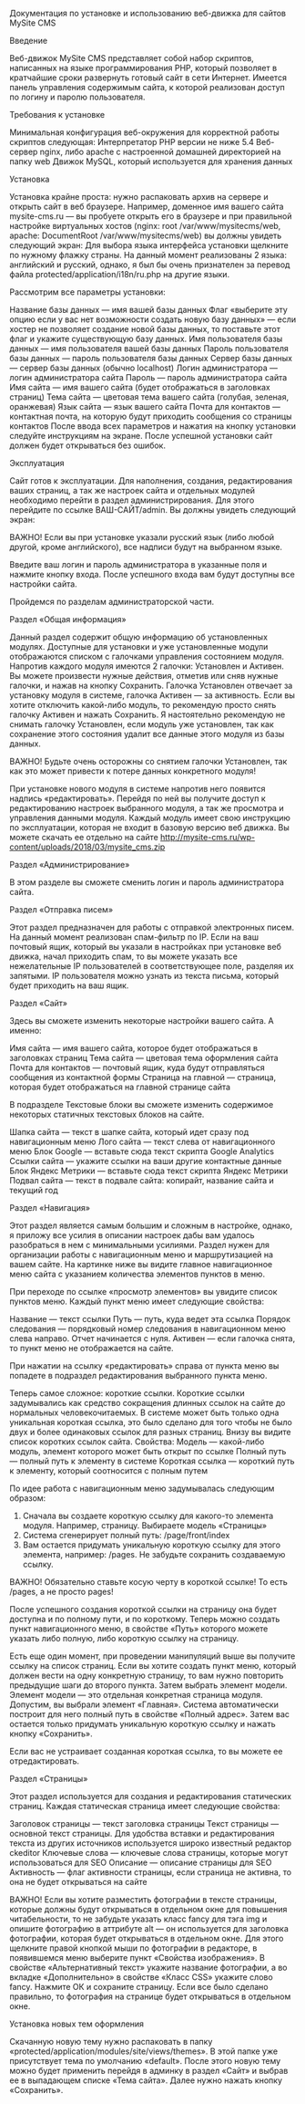 Документация по установке и использованию веб-движка для сайтов MySite CMS

Введение

Веб-движок MySite CMS представляет собой набор скриптов, написанных на языке программирования PHP, который позволяет в кратчайшие сроки развернуть готовый сайт в сети Интернет. Имеется панель управления содержимым сайта, к которой реализован доступ по логину и паролю пользователя.

Требования к установке

Минимальная конфигурация веб-окружения  для корректной работы скриптов следующая:
Интерпретатор PHP версии не ниже 5.4
Веб-сервер nginx, либо apache с настроенной домашней директорией на папку web
Движок MySQL, который используется для хранения данных

Установка

Установка крайне проста: нужно распаковать архив на сервере и открыть сайт в веб браузере.
Например, доменное имя вашего сайта mysite-cms.ru — вы пробуете открыть его в браузере и при правильной настройке виртуальных хостов (nginx: root /var/www/mysitecms/web, apache: DocumentRoot /var/www/mysitecms/web) вы должны увидеть следующий экран:
Для выбора языка интерфейса установки щелкните по нужному флажку страны. На данный момент реализованы 2 языка: английский и русский, однако, я был бы очень признателен за перевод файла protected/application/i18n/ru.php на другие языки.

Рассмотрим все параметры установки:

Название базы данных — имя вашей базы данных
Флаг «выберите эту опцию если у вас нет возможности создать новую базу данных» — если хостер не позволяет создание новой базы данных, то поставьте этот флаг и укажите существующую базу данных.
Имя пользователя базы данных — имя пользователя вашей базы данных
Пароль пользователя базы данных	— пароль пользователя базы данных
Сервер базы данных — сервер базы данных (обычно localhost)
Логин администратора — логин администратора сайта
Пароль — пароль администратора сайта
Имя сайта — имя вашего сайта (будет отображаться в заголовках страниц)
Тема сайта — цветовая тема вашего сайта (голубая, зеленая, оранжевая)
Язык сайта — язык вашего сайта
Почта для контактов — контактная почта, на которую будут приходить сообщения со страницы контактов
После ввода всех параметров и нажатия на кнопку установки следуйте инструкциям на экране. После успешной установки сайт должен будет открываться без ошибок.

Эксплуатация

Сайт готов к эксплуатации. Для наполнения, создания, редактирования ваших страниц, а так же настроек сайта и отдельных модулей необходимо перейти в раздел администрирования. Для этого перейдите по ссылке ВАШ-САЙТ/admin. Вы должны увидеть следующий экран:

ВАЖНО! 
Если вы при установке указали русский язык (либо любой другой, кроме английского), все надписи будут на выбранном языке.

Введите ваш логин и пароль администратора в указанные поля и нажмите кнопку входа. После успешного входа вам будут доступны все настройки сайта.

Пройдемся по разделам администраторской части.

Раздел «Общая информация»

Данный раздел содержит общую информацию об установленных модулях. Доступные для установки и уже установленные модули отображаются списком с галочками управления состоянием модуля. Напротив каждого модуля имеются 2 галочки: Установлен и Активен. Вы можете произвести нужные действия, отметив или сняв нужные галочки, и нажав на кнопку Сохранить. Галочка Установлен отвечает за установку модуля в системе, галочка Активен — за активность. Если вы хотите отключить какой-либо модуль, то рекомендую просто снять галочку Активен и нажать Сохранить. Я настоятельно рекомендую не снимать галочку Установлен, если модуль уже установлен, так как сохранение этого состояния удалит все данные этого модуля из базы данных. 

ВАЖНО! 
Будьте очень осторожны со снятием галочки Установлен, так как это может привести к потере данных конкретного модуля!

При установке нового модуля в системе напротив него появится надпись «редактировать». Перейдя по ней вы получите доступ к редактированию настроек выбранного модуля, а так же просмотра и управления данными модуля. Каждый модуль имеет свою инструкцию по эксплуатации, которая не входит в базовую версию веб движка. Вы можете скачать ее отдельно на сайте http://mysite-cms.ru/wp-content/uploads/2018/03/mysite_cms.zip

Раздел «Администрирование»

В этом разделе вы сможете сменить логин и пароль администратора сайта.

Раздел «Отправка писем»

Этот раздел предназначен для работы с отправкой электронных писем. На данный момент реализован спам-фильтр по IP. Если на ваш почтовый ящик, который вы указали в настройках при установке веб движка, начал приходить спам, то вы можете указать все нежелательные IP пользователей в соответствующее поле, разделяя их запятыми. IP пользователя можно узнать из текста письма, который будет приходить на ваш ящик.

Раздел «Сайт»

Здесь вы сможете изменить некоторые настройки вашего сайта. А именно:

Имя сайта — имя вашего сайта, которое будет отображаться в заголовках страниц
Тема сайта — цветовая тема оформления сайта
Почта для контактов — почтовый ящик, куда будут отправляться сообщения из контактной формы
Страница на главной — страница, которая будет отображаться на главной странице сайта

В подразделе Текстовые блоки вы сможете изменить содержимое некоторых статичных текстовых блоков на сайте.

Шапка сайта — текст в шапке сайта, который идет сразу под навигационным меню
Лого сайта — текст слева от навигационного меню
Блок Google — вставьте сюда текст скрипта Google Analytics
Ссылки сайта — укажите ссылки на ваши другие контактные данные
Блок Яндекс Метрики — вставьте сюда текст скрипта Яндекс Метрики
Подвал сайта — текст в подвале сайта: копирайт, название сайта и текущий год

Раздел «Навигация»

Этот раздел является самым большим и сложным в настройке, однако, я приложу все усилия в описании настроек дабы вам удалось разобраться в нем с минимальными усилиями.
Раздел нужен для организации работы с навигационным меню и маршрутизацией на вашем сайте. На картинке ниже вы видите главное навигационное меню сайта с указанием количества элементов пунктов в меню.

При переходе по ссылке «просмотр элементов» вы увидите список пунктов меню. Каждый пункт меню имеет следующие свойства:

Название — текст ссылки
Путь — путь, куда ведет эта ссылка
Порядок следования — порядковый номер следования в навигационном меню слева направо. Отчет начинается с нуля.
Активен — если галочка снята, то пункт меню не отображается на сайте.

При нажатии на ссылку «редактировать» справа от пункта меню вы попадете в подраздел редактирования выбранного пункта меню.

Теперь самое сложное: короткие ссылки. Короткие ссылки задумывались как средство сокращения длинных ссылок на сайте до нормальных человекочитаемых. В системе может быть только одна уникальная короткая ссылка, это было сделано для того чтобы не было двух и более одинаковых ссылок для разных страниц. Внизу вы видите список коротких ссылок сайта.
Свойства:
Модель — какой-либо модуль, элемент которого может быть открыт по ссылке
Полный путь — полный путь к элементу в системе
Короткая ссылка — короткий путь к элементу, который соотносится с полным путем

По идее работа с навигационным меню задумывалась следующим образом:

1. Сначала вы создаете короткую ссылку для какого-то элемента модуля. Например, страницу. Выбираете модель «Страницы»
2. Система сгенерирует полный путь: /page/front/index
3. Вам остается придумать уникальную короткую ссылку для этого элемента, например: /pages. Не забудьте сохранить создаваемую ссылку.

ВАЖНО! 
Обязательно ставьте косую черту в короткой ссылке! То есть /pages, а не просто pages!

После успешного создания короткой ссылки на страницу она будет доступна и по полному пути, и по короткому. Теперь можно создать пункт навигационного меню, в свойстве «Путь» которого можете указать либо полную, либо короткую ссылку на страницу.

Есть еще один момент, при проведении манипуляций выше вы получите ссылку на список страниц. Если вы хотите создать пункт меню, который должен вести на одну конкретную страницу, то вам нужно повторить предыдущие шаги до второго пункта. Затем выбрать элемент модели. Элемент модели — это отдельная конкретная страница модуля. Допустим, вы выбрали элемент «Главная». Система автоматически построит для него полный путь в свойстве «Полный адрес». Затем вас остается только придумать уникальную короткую ссылку и нажать кнопку «Сохранить».

Если вас не устраивает созданная короткая ссылка, то вы можете ее отредактировать. 

Раздел «Страницы»

Этот раздел используется для создания и редактирования статических страниц.
Каждая статическая страница имеет следующие свойства:

Заголовок страницы — текст заголовка страницы
Текст страницы — основной текст страницы. Для удобства вставки и редактирования текста из других источников используется широко известный редактор ckeditor
Ключевые слова — ключевые слова страницы, которые могут использоваться для SEO
Описание — описание страницы для SEO
Активность — флаг активности страницы, если страница не активна, то она не будет открываться на сайте

ВАЖНО! 
Если вы хотите разместить фотографии в тексте страницы, которые должны будут открываться в отдельном окне для повышения читабельности, то не забудьте указать класс fancy для тэга img и опишите фотографию в аттрибуте alt — он используется для заголовка фотографии, которая будет открываться в отдельном окне. Для этого щелкните правой кнопкой мыши по фотографии в редакторе, в появившемся меню выберите пункт «Свойства изображения». В свойстве «Альтернативный текст» укажите название фотографии, а во вкладке «Дополнительно» в свойстве «Класс CSS» укажите слово fancy. Нажмите ОК и сохраните страницу. Если все было сделано правильно, то фотография на странице будет открываться в отдельном окне.

Установка новых тем оформления

Скачанную новую тему нужно распаковать в папку «protected/application/modules/site/views/themes». В этой папке уже присутствует тема по умолчанию «default». После этого новую тему можно будет применить перейдя в админку в раздел «Сайт» и выбрав ее в выпадающем списке «Тема сайта». Далее нужно нажать кнопку «Сохранить».
